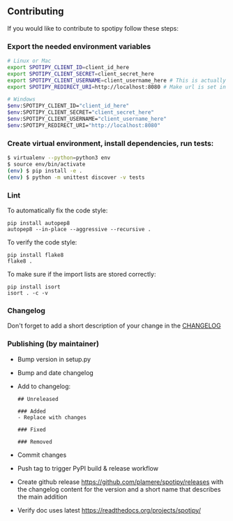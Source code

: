## Contributing

If you would like to contribute to spotipy follow these steps:

### Export the needed environment variables

```bash
# Linux or Mac
export SPOTIPY_CLIENT_ID=client_id_here
export SPOTIPY_CLIENT_SECRET=client_secret_here
export SPOTIPY_CLIENT_USERNAME=client_username_here # This is actually an id not spotify display name and can be found [here](https://www.spotify.com/us/account/overview/)
export SPOTIPY_REDIRECT_URI=http://localhost:8080 # Make url is set in app you created to get your ID and SECRET

# Windows
$env:SPOTIPY_CLIENT_ID="client_id_here"
$env:SPOTIPY_CLIENT_SECRET="client_secret_here"
$env:SPOTIPY_CLIENT_USERNAME="client_username_here" 
$env:SPOTIPY_REDIRECT_URI="http://localhost:8080" 
```

### Create virtual environment, install dependencies, run tests:

```bash
$ virtualenv --python=python3 env
$ source env/bin/activate
(env) $ pip install -e . 
(env) $ python -m unittest discover -v tests
```

### Lint

To automatically fix the code style:

    pip install autopep8
    autopep8 --in-place --aggressive --recursive .

To verify the code style:

    pip install flake8
    flake8 .

To make sure if the import lists are stored correctly:

    pip install isort
    isort . -c -v

### Changelog

Don't forget to add a short description of your change in the [CHANGELOG](CHANGELOG.md)

### Publishing (by maintainer)

 - Bump version in setup.py
 - Bump and date changelog
 - Add to changelog:

       ## Unreleased

       ### Added
       - Replace with changes

       ### Fixed

       ### Removed

 - Commit changes
 - Push tag to trigger PyPI build & release workflow
 - Create github release https://github.com/plamere/spotipy/releases with the changelog content
   for the version and a short name that describes the main addition
 - Verify doc uses latest https://readthedocs.org/projects/spotipy/
